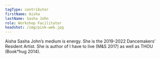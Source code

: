 ```yaml
---
tagType: contributor
firstName: Aisha
lastName: Sasha John
role: Workshop Facilitator
headshot: /img/pink-web.jpg
---
```

Aisha Sasha John’s medium is energy. She is the 2019-2022 Dancemakers’ Resident Artist. She is author of I have to live (M&S 2017) as well as THOU (Book*hug 2014).
